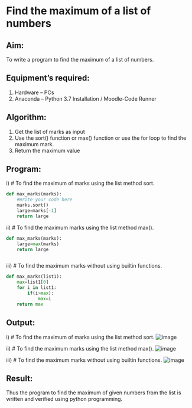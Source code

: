 # Find the maximum of a list of numbers
## Aim:
To write a program to find the maximum of a list of numbers.
## Equipment’s required:
1.	Hardware – PCs
2.	Anaconda – Python 3.7 Installation / Moodle-Code Runner
## Algorithm:
1.	Get the list of marks as input
2.	Use the sort() function or max() function or use the for loop to find the maximum mark.
3.	Return the maximum value
## Program:

i)	# To find the maximum of marks using the list method sort.
```Python
def max_marks(marks):
    #Write your code here
    marks.sort()
    large=marks[-1]
    return large


```

ii)	# To find the maximum marks using the list method max().
```Python
def max_marks(marks):
    large=max(marks)
    return large



```

iii) # To find the maximum marks without using builtin functions.
```Python
def max_marks(list1):
    max=list1[0]
    for i in list1:
        if(i>max):
            max=i
    return max


```



## Output:
i)	# To find the maximum of marks using the list method sort.
![image](https://github.com/Sheetalshee/FindMaximum/assets/144979107/68a38bd6-eb29-4d65-b62d-f1a8dbd0eea3)


ii)	# To find the maximum marks using the list method max().
![image](https://github.com/Sheetalshee/FindMaximum/assets/144979107/2508e821-5fda-437d-a1a6-9a02104b3824)


iii) # To find the maximum marks without using builtin functions.
![image](https://github.com/Sheetalshee/FindMaximum/assets/144979107/3b9e5bd3-ecf0-4c09-ab87-a4dbd5dbf284)




## Result:
Thus the program to find the maximum of given numbers from the list is written and verified using python programming.
